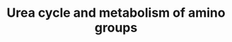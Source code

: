 ---
annotations:
- type: Pathway Ontology
  value: urea cycle pathway
authors:
- Mkutmon
description: ''
last-edited: 2015-06-30
organisms:
- Bos taurus
redirect_from:
- /index.php/Pathway:WP3245
- /instance/WP3245
schema-jsonld:
- '@context': https://schema.org/
  '@id': https://wikipathways.github.io/pathways/WP3245.html
  '@type': Dataset
  creator:
    '@type': Organization
    name: WikiPathways
  description: ''
  keywords:
  - ''
  - L-Glutamate 5-semialdehyde
  - 3.5.4.21
  - Glutamate metabolism
  - ARG2
  - 2.6.1.69
  - 3.5.1.16
  - Sarcosine
  - PYCR1
  - N-Methylhydantoin
  - 3.5.1.59
  - L-Glutamyl
  - Phosphoguanidinoacetate
  - ARG1
  - CO2
  - 3.5.1.54
  - D-Arginine and D-Ornithine metabolism
  - ALDH18A1
  - Urea-1-carboxylate
  - Alanine and aspartate metabolism
  - Nitrogen metabolism
  - Spermidine
  - Purine metabolism
  - 3.5.3.3
  - 2.6.1.11
  - Creatinine
  - (S)-1-Pyrroline-5-carboxylate
  - 2.7.3.1
  - N2-Acetyl-L-ornithine
  - SMS
  - GAMT
  - L-Proline
  - 1.5.99.1
  - L-Ornithine
  - CKB
  - Creatine
  - N-Acetyl-L-glutamate
  - 3.5.2.14
  - Citrate cycle (TCA cycle)
  - Proline metabolism
  - 2.7.2.8
  - Amino acid metabolism
  - N-Acetyl-glutamate
  - Putrescine
  - 1.2.1.46
  - GLUD1
  - Arginine
  - Fumarate
  - Carbamoyl
  - 2.3.1.35
  - 1.2.1.38
  - Arginine metabolism
  - L-Glutamate
  - 6.3.4.6
  - Formaldehyde
  - CPS1
  - ASL
  - 3.5.2.10
  - PYCRL
  - L-Citrulline
  - SRM
  - creatine-P
  - Formate
  - Spermine
  - N-Carbamoylsarcosine
  - L-Aspartate
  - ACY1
  - GATM
  - Urea
  - NH3
  - OTC
  - 3.5.1.5
  - Guanidinoacetate
  - ODC1
  - OAT
  - Pyrimidine metabolism
  - CKM
  - NAGS
  - ASS1
  - N-(L-Arginino)succinate
  license: CC0
  name: Urea cycle and metabolism of amino groups
seo: CreativeWork
title: Urea cycle and metabolism of amino groups
wpid: WP3245
---